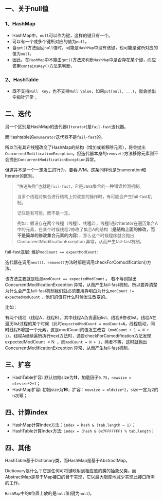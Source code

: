 ## 一、关于null值

### 1、HashMap

* HashMap中，`null`可以作为键，这样的键只有一个。
* 可以有一个或多个键所对应的值为`null`。
* 当`get()`方法返回`null`值时，可能是`HashMap`中没有该键，也可能是键所对应的值为`null`。
* 因此，在`HashMap`中不能由`get()`方法来判断`HashMap`中是否存在某个键，而应该用`containsKey()`方法来判断。

### 2、HashTable

* 既不支持`Null　Key`，也不支持`Null Value`，如果`put(null, ...)`，就会抛出空指针异常；

## 二、迭代

另一个区别是HashMap的迭代器(`Iterator`)是`fail-fast`迭代器。

而Hashtable的`enumerator`迭代器不是`fail-fast`的。

所以当有其它线程改变了HashMap的结构（增加或者移除元素），将会抛出`ConcurrentModificationException`，但迭代器本身的`remove()`方法移除元素则不会抛出`ConcurrentModificationException`异常。

但这并不是一个一定发生的行为，要看JVM。这条同样也是Enumeration和Iterator的区别。

> “快速失败”也就是`fail-fast`，它是Java集合的一种错误检测机制。
>
> 当多个线程对集合进行结构上的改变的操作时，有可能会产生fail-fast机制。
>
> 记住是有可能，而不是一定。
>
> 例如：假设存在两个线程（线程1、线程2），线程1通过Iterator在遍历集合A中的元素，在某个时候线程2修改了集合A的结构（**是结构上面的修改，而不是简单的修改集合元素的内容**），那么这个时候程序就会抛出 ConcurrentModificationException 异常，从而产生fail-fast机制。

fail-fast底层: 维护`modCount == expectModCount`:

迭代器在调用`next()、remove()`方法时都是调用checkForComodification()方法。

该方法主要就是检测`modCount == expectedModCount` 。 若不等则抛出ConcurrentModificationException 异常，从而产生fail-fast机制。所以要弄清楚为什么会产生fail-fast机制我们就必须要用弄明白为什么`modCount != expectedModCount` ，他们的值在什么时候发生改变的。

比如：

有两个线程（线程A，线程B），其中线程A负责遍历list、线程B修改list。线程A在遍历list过程的某个时候（此时`expectedModCount = modCount=N`，线程启动，同时线程B增加一个元素，这是modCount的值发生改变（`modCount + 1 = N + 1`）。线程A继续遍历执行next方法时，通告checkForComodification方法发现expectedModCount  = N  ，而`modCount = N + 1`，两者不等，这时就抛出ConcurrentModificationException 异常，从而产生fail-fast机制。

## 三、扩容

* HashTable扩容: 默认初始size为**11**，加载因子`0.75`，`newsize = olesize*2+1`；
* HashMap扩容: 初始size为**16**，扩容：`newsize = oldsize*2`，size一定为2的n次幂；

## 四、计算index

- HashMap计算index方法：`index = hash & (tab.length – 1)`；
- HashTable计算index方法: `index = (hash & 0x7FFFFFFF) % tab.length`；

## 四、其他

HashTable基于Dictionary类，而HashMap是基于AbstractMap。

Dictionary是什么？它是任何可将键映射到相应值的类的抽象父类，而AbstractMap是基于Map接口的骨干实现，它以最大限度地减少实现此接口所需的工作。

`HashMap`中的`0`位置上放的是`null`值(键为`null`)。







